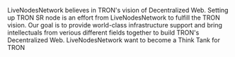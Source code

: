 LiveNodesNetwork believes in TRON's vision of Decentralized Web. Setting up TRON SR node is an effort from LiveNodesNetwork to fulfill the TRON vision. Our goal is to provide world-class infrastructure support and bring intellectuals from verious different fields together to build TRON's Decentralized Web. LiveNodesNetwork want to become a Think Tank for TRON
